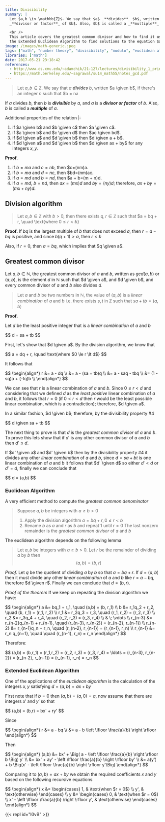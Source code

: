 ```yaml
---
title: Divisibility
summary: |
  Let $a,b \in \mathbb{Z}$. We say that $a$ _**divides**_ $b$, written $a \given b$, if there's an integer $n$ such that $b = na$. If $a$ divides $b$, then $b$ is _**divisible**_ by $a$, and $a$ is a
  _**divisor or factor**_ of $b$. Also, $b$ is called a _**multiple**_ of $a$.

  <br />
  This article covers the greatest common divisor and how to find it using the Euclidean Algorithm,
  the Extended Euclidean Algorithm to find solutions to the equation $ax + by = gcd(a, b)$ where $x, y$ are unknowns.
image: /images/math-generic.jpeg
tags: ["math", "number theory", "divisibility", "modulo", "euclidean algorithm", "extended euclidean algorithm"]
libraries: ["math"]
date: 2017-05-21 23:18:42
references:
  - http://www.cs.cmu.edu/~adamchik/21-127/lectures/divisibility_1_print.pdf
  - https://math.berkeley.edu/~sagrawal/su14_math55/notes_gcd.pdf
---
```


> Let $a,b \in \mathbb{Z}$. We say that $a$ _**divides**_ $b$, written $a \given b$, if there's an integer $n$ such that
> $b = na

If $a$ divides $b$, then $b$ is _**divisible**_ by $a$, and $a$ is a _**divisor or factor**_ of $b$. Also, $b$ is called a _**multiple**_ of $a$.

Additional properties of the relation $|$:

1. if $a \given b$ and $b \given c$ then $a \given c$.
2. if $a \given b$ and $c \given d$ then $ac \given bd$.
3. if $d \given a$ and $d \given b$ then $d \given a + b$.
4. if $d \given a$ and $d \given b$ then $d \given ax + by$ for any integers $x, y$.

**Proof.**

1. if $b=ma$ and $c=nb$, then $c=(nm)a.
2. if $b=ma$ and $d=nc$, then $bd=(nm)ac.
3. if $a=md$ and $b=nd$, then $a + b=(m + n)d.
4. if $a=md$, $b=nd$, then $ax=(mx)d$ and $by=(ny)d$; therefore, $ax + by = (mx + ny)d$.

## Division algorithm

> Let $a, b \in \mathbb{Z}$ with $b > 0$, then there exists $q, r \in \mathbb{Z}$ such that
> $a = bq + r, \quad \text{where $0 \le r \lt b$}

**Proof.** If $bq$ is the largest multiple of $b$ that does not exceed $a$, then $r = a - bq$ is positive, and since $b(q + 1) > a$, then $r \lt b$

Also, if $r = 0$, then $a = bq$, which implies that $q \given a$.

## Greatest common divisor

Let $a, b \in \mathbb{N}$, the greatest common divisor of $a$ and $b$, written as $gcd(a,b)$ or $(a,b)$, is the element $d$ in $\mathbb{N}$ such that $d \given a$, and $d \given b$, and every common divisor of $a$ and $b$ also divides $d$.

> Let $a$ and $b$ be two numbers in $\mathbb{N}$, the value of $(a,b)$ is a *linear combination* of $a$ and $b$ i.e. there exists $s,t$ in $\mathbb{Z}$ such that
> $sa + tb = (a, b)$

**Proof.**

Let $d$ be the least positive integer that is a *linear combination* of $a$ and $b$

<div>$$
d = sa + tb
$$</div>

First, let's show that $d \given a$. By the division algorithm, we know that

<div>$$
a = dq + r, \quad \text{where $0 \le r \lt d$}
$$</div>

It follows that

<div>$$
\begin{align*}
r &= a - dq \\
&= a - (sa + tb)q \\
&= a - saq - tbq \\
&= (1 - sq)a + (-tq)b \\
\end{align*}
$$</div>

We can see that $r$ is a linear combination of $a$ and $b$. Since $0 \le r \lt d$ and considering that we defined $d$ as the *least positive* linear combination of $a$ and $b$, it follows that $r = 0$ (if $0 \lt r \lt d$ then $r$ would be the least possible linear combination, which is a contradiction); therefore, $d \given a$.

In a similar fashion, $d \given b$; therefore, by the divisibility property #4

<div>$$
d \given sa + tb
$$</div>

The next thing to prove is that $d$ is the *greatest common divisor* of $a$ and
$b$. To prove this lets show that if $d'$ is any other common divisor of $a$ and
$b$ then $d' \le d$.

If $d' \given a$ and $d' \given b$ then by the divisibility property #4 it divides any other *linear combination* of $a$ and $b$, since $d = sa + bt$ is one linear combination of $a$ and $b$ it follows that $d' \given d$ so either $d' \lt d$ or $d' = d$, finally we can conclude that

<div>$$
d = (a,b)
$$</div>

### Euclidean Algorithm

A very efficient method to compute the *greatest common denominator*

> Suppose $a, b$ be integers with $a \ge b \gt 0$
>
> 1. Apply the division algorithm $a = bq + r, 0 \le r \lt b$
> 2. Rename $b$ as $a$ and $r$ as $b$ and repeat 1 until $r = 0$
> The last nonzero remainder is the *greatest common divisor* of $a$ and $b$

The euclidean algorithm depends on the following lemma

> Let $a, b$ be integers with $a \ge b \gt 0$. Let $r$ be the remainder of dividing $a$ by $b$ then
> $$
(a,b) = (b, r)
$$

*Proof.* Let $q$ be the quotient of dividing $a$ by $b$ so that $a = bq + r$. If $d = (a,b)$ then it must divide any other *linear combination* of $a$ and $b$ like $r = a - bq$, therefore $d \given r$. Finally we can conclude that $d = (b,r)$.

*Proof of the theorem* If we keep on repeating the division algorithm we have:

<div>$$
\begin{align*}
a &= bq_1 + r_1,  \quad (a,b) = (b, r_1) \\
b &= r_1q_2 + r_2,  \quad (b, r_1) = (r_1, r_2) \\
r_1 &= r_2q_3 + r_3,  \quad (r_1, r_2) = (r_2, r_3) \\
r_2 &= r_3q_4 + r_4,  \quad (r_2, r_3) = (r_3, r_4) \\
& \; \vdots \\
r_{n-3} &= r_{n-2}q_{n-1} + r_{n-1}, \quad (r_{n-3}, r_{n-2}) = (r_{n-2}, r_{n-1}) \\
r_{n-2} &= r_{n-1}q_n + r_n, \quad (r_{n-2}, r_{n-1}) = (r_{n-1}, r_n) \\
r_{n-1} &= r_n q_{n+1}, \quad \quad (r_{n-1}, r_n) = r_n
\end{align*}
$$</div>

Therefore:

<div>$$
(a,b) = (b,r_1) = (r_1,r_2) = (r_2, r_3) = (r_3, r_4) = \ldots = (r_{n-3}, r_{n-2}) = (r_{n-2}, r_{n-1}) = (r_{n-1}, r_n) = r_n
$$</div>

### Extended Euclidean Algorithm

One of the applications of the *euclidean algorithm* is the calculation of the integers $x,y$ satisfying $d = (a,b) = ax + by$

First note that if $b=0$ then $(a,b) = (a,0) = a$, now assume that there are integers $x'$ and $y'$ so that

<div>$$
(a,b) = (b,r) = bx' + ry'
$$</div>

Since

<div>$$
\begin{align*}
r &= a - bq \\
&= a - b \left \lfloor \frac{a}{b} \right \rfloor
\end{align*}
$$</div>

Then

<div>$$
\begin{align*}
(a,b) &= bx' + \Big( a - \left \lfloor \frac{a}{b} \right \rfloor b \Big) y' \\
&= bx' + ay' - \left \lfloor \frac{a}{b} \right \rfloor by' \\
&= a(y') + b \Big(x' - \left \lfloor \frac{a}{b} \right \rfloor y'\Big)
\end{align*}
$$</div>

Comparing it to $(a,b) = ax + by$ we obtain the required coefficients $x$ and $y$ based on the following recursive equations

<div>$$
\begin{align*}
x &=
\begin{cases}
1, & \text{when $r = 0$} \\
y', & \text{otherwise}
\end{cases} \\
y &=
\begin{cases}
0, & \text{when $r = 0$} \\
x' - \left \lfloor \frac{a}{b} \right \rfloor y', & \text{otherwise}
\end{cases}
\end{align*}
$$</div>

{{< repl id="I0vB" >}}
